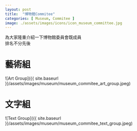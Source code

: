 ```yaml
---
layout: post
title:  "博物館Commitee"
categories: [ Museum, Commitee ]
image: ./assets/images/icons/icon_museum_committee.jpg
---
```

為大家隆重介紹一下博物館委員會既成員<br> 
排名不分先後

# 藝術組 <br>
![Art Group]({{ site.baseurl }}/assets/images/museum/museum_commitee_art_group.jpeg)

# 文字組 <br>
![Text Group]({{ site.baseurl }}/assets/images/museum/museum_commitee_text_group.jpeg)

